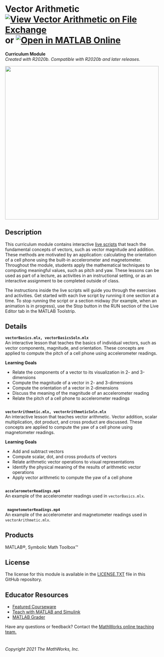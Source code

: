 # Vector Arithmetic [![View Vector Arithmetic on File Exchange](https://www.mathworks.com/matlabcentral/images/matlab-file-exchange.svg)](https://www.mathworks.com/matlabcentral/fileexchange/94555-vector-arithmetic) or [![Open in MATLAB Online](https://www.mathworks.com/images/responsive/global/open-in-matlab-online.svg)](https://matlab.mathworks.com/open/github/v1?repo=MathWorks-Teaching-Resources/Vector-Arithmetic&file=vectorBasics.mlx)
**Curriculum Module**  
_Created with R2020b. Compatible with R2020b and later releases._  

<img src="https://user-images.githubusercontent.com/81383420/122784149-357d8f00-d280-11eb-8af2-f30f9205a11c.png" width="500">

## Description ##
This curriculum module contains interactive [live scripts](https://www.mathworks.com/products/matlab/live-editor.html) that teach the fundamental concepts of vectors, such as vector magnitude and addition. These methods are motivated by an application: calculating the orientation of a cell phone using the built-in accelerometer and magnetometer. Throughout the module, students apply the mathematical techniques to computing meaningful values, such as pitch and yaw. These lessons can be used as part of a lecture, as activities in an instructional setting, or as an interactive assignment to be completed outside of class.

The instructions inside the live scripts will guide you through the exercises and activities. Get started with each live script by running it one section at a time. To stop running the script or a section midway (for example, when an animation is in progress), use the Stop button in the RUN section of the Live Editor tab in the MATLAB Toolstrip.

## Details ##
**`vectorBasics.mlx, vectorBasicsSoln.mlx`**  
An interactive lesson that teaches the basics of individual vectors, such as vector components, magnitude, and orientation. These concepts are applied to compute the pitch of a cell phone using accelerometer readings.

**Learning Goals**
- Relate the components of a vector to its visualization in 2- and 3-dimensions
- Compute the magnitude of a vector in 2- and 3-dimensions
- Compute the orientation of a vector in 2-dimensions
- Discuss the meaning of the magnitude of an accelerometer reading
- Relate the pitch of a cell phone to accelerometer readings

## ##
**`vectorArithmetic.mlx, vectorArithmeticSoln.mlx`**  
An interactive lesson that teaches vector arithmetic. Vector addition, scalar multiplication, dot product, and cross product are discussed. These concepts are applied to compute the yaw of a cell phone using magnetometer readings.

**Learning Goals**
- Add and subtract vectors
- Compute scalar, dot, and cross products of vectors
- Relate arithmetic vector operations to visual representations
- Identify the physical meaning of the results of arithmetic vector operations
- Apply vector arithmetic to compute the yaw of a cell phone

## ##
**`accelerometerReadings.mp4`**  
An example of the accelerometer readings used in `vectorBasics.mlx`.

## ##
**` magnetometerReadings.mp4`**  
An example of the accelerometer and magnetometer readings used in `vectorArithmetic.mlx`.

## Products ##
MATLAB&reg;, Symbolic Math Toolbox&trade;

## License ##
The license for this module is available in the [LICENSE.TXT](license.txt) file in this GitHub repository.

## Educator Resources ##
* [Featured Courseware](https://www.mathworks.com/academia/courseware/course-materials.html)
* [Teach with MATLAB and Simulink](https://www.mathworks.com/academia/educators.html)
* [MATLAB Grader](https://www.mathworks.com/products/matlab-grader.html)

Have any questions or feedback? Contact the <a href="mailto:onlineteaching@mathworks.com">MathWorks online teaching team.</a>

# #
  
_Copyright 2021 The MathWorks, Inc._
